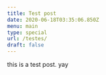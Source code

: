 ```yaml
---
title: Test post
date: 2020-06-18T03:35:06.850Z
menu: main
type: special
url: /testes/
draft: false
---
```

this is a test post. yay